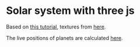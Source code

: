 # Solar system with three js

Based on [this tutorial](https://github.com/SuboptimalEng/three-js-games/tree/main/01-solar-system), textures from [here](https://www.solarsystemscope.com/textures/). 

The live positions of planets are calculated [here](https://github.com/Visgean/planet_positions). 
